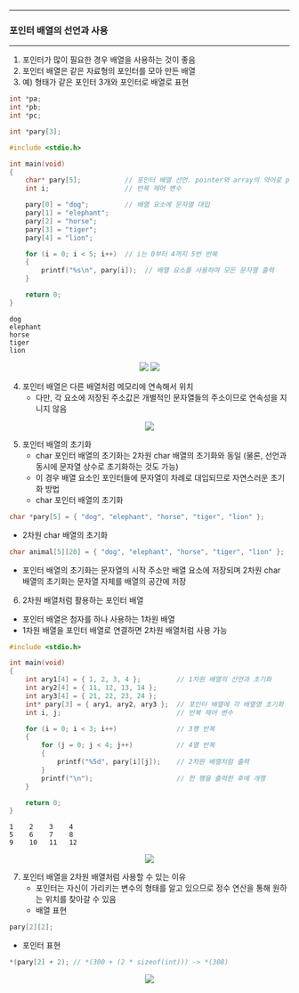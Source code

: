 -----
### 포인터 배열의 선언과 사용
-----
1. 포인터가 많이 필요한 경우 배열을 사용하는 것이 좋음
2. 포인터 배열은 같은 자료형의 포인터를 모아 만든 배열
3. 예) 형태가 같은 포인터 3개와 포인터로 배열로 표현
```c
int *pa;
int *pb;
int *pc;
```
```c
int *pary[3];
```

```c
#include <stdio.h>

int main(void)
{
	char* pary[5];           // 포인터 배열 선언. pointer와 array의 약어로 pary
	int i;                   // 반복 제어 변수

	pary[0] = "dog";         // 배열 요소에 문자열 대입
	pary[1] = "elephant";
	pary[2] = "horse";
	pary[3] = "tiger";
	pary[4] = "lion";

	for (i = 0; i < 5; i++)  // i는 0부터 4까지 5번 반복
	{
		printf("%s\n", pary[i]);  // 배열 요소를 사용하여 모든 문자열 출력
	}

	return 0;
}
```
```
dog
elephant
horse
tiger
lion
```
<div align="center">
<img src="https://github.com/user-attachments/assets/a478f7bc-db2d-4067-898f-9b0105902d77">
<img src="https://github.com/user-attachments/assets/e3fba8a5-b897-4dbb-ab5f-94de8b538472">
</div>

4. 포인터 배열은 다른 배열처럼 메모리에 연속해서 위치
   - 다만, 각 요소에 저장된 주소값은 개별적인 문자열들의 주소이므로 연속성을 지니지 않음
<div align="center">
<img src="https://github.com/user-attachments/assets/1b9f655e-7af5-4367-955d-fba0e52e29af">
</div>

5. 포인터 배열의 초기화
   - char 포인터 배열의 초기화는 2차원 char 배열의 초기화와 동일 (물론, 선언과 동시에 문자열 상수로 초기화하는 것도 가능)
   - 이 경우 배열 요소인 포인터들에 문자열이 차례로 대입되므로 자연스러운 초기화 방법
   - char 포인터 배열의 초기화
```c
char *pary[5] = { "dog", "elephant", "horse", "tiger", "lion" };
```
   - 2차원 char 배열의 초기화
```c
char animal[5][20] = { "dog", "elephant", "horse", "tiger", "lion" };
```

   - 포인터 배열의 초기화는 문자열의 시작 주소만 배열 요소에 저장되며 2차원 char 배열의 초기화는 문자열 자체를 배열의 공간에 저장

6. 2차원 배열처럼 활용하는 포인터 배열
  - 포인터 배열은 첨자를 하나 사용하는 1차원 배열
  - 1차원 배열을 포인터 배열로 연결하면 2차원 배열처럼 사용 가능
```c
#include <stdio.h>

int main(void)
{
	int ary1[4] = { 1, 2, 3, 4 };         // 1차원 배열의 선언과 초기화
	int ary2[4] = { 11, 12, 13, 14 };
	int ary3[4] = { 21, 22, 23, 24 };
	int* pary[3] = { ary1, ary2, ary3 };  // 포인터 배열에 각 배열명 초기화
	int i, j;                             // 반복 제어 변수

	for (i = 0; i < 3; i++)               // 3행 반복
	{
		for (j = 0; j < 4; j++)           // 4열 반복
		{
			printf("%5d", pary[i][j]);    // 2차원 배열처럼 출력
		}
		printf("\n");                     // 한 행을 출력한 후에 개행
	}

	return 0;
}
```
```
1    2    3    4
5    6    7    8
9    10   11   12
```
<div align="center">
<img src="https://github.com/user-attachments/assets/34cf3b44-70ce-4b5c-bc8c-a34e721964aa">
</div>

7. 포인터 배열을 2차원 배열처럼 사용할 수 있는 이유
   - 포인터는 자신이 가리키는 변수의 형태를 알고 있으므로 정수 연산을 통해 원하는 위치를 찾아갈 수 있음
   - 배열 표현
```c
pary[2][2];
```
   - 포인터 표현
```c
*(pary[2] + 2); // *(300 + (2 * sizeof(int))) -> *(308)
```
<div align="center">
<img src="https://github.com/user-attachments/assets/470ea10f-2f52-47b1-ab81-19e4ef14a51">
</div>


